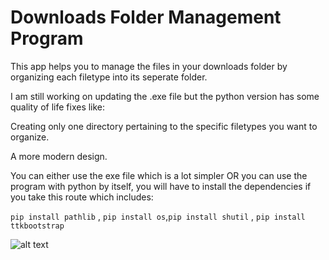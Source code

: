# Downloads Folder Management Program

This app helps you to manage the files in your downloads folder by organizing each filetype into its seperate folder.

I am still working on updating the .exe file but the python version has some quality of life fixes like:

Creating only one directory pertaining to the specific filetypes you want to organize.

A more modern design.

You can either use the exe file which is a lot simpler OR you can use the program with python by itself, you will have to install the dependencies if you take this route which includes: 

```pip install pathlib``` , ```pip install os```,```pip install shutil``` , ```pip install ttkbootstrap```

![alt text](https://cdn.discordapp.com/attachments/1267978337834242079/1268330445825638430/0U39WFf.png?ex=66ac0846&is=66aab6c6&hm=7b98a27da63731a5c9e20d1cd95b0610e75e234ba97ef1c1c542efd7875930ea&)
